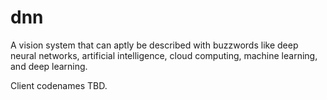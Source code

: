 # dnn

A vision system that can aptly be described with buzzwords like deep neural networks, artificial intelligence, cloud computing, machine learning, and deep learning.


Client codenames TBD.
